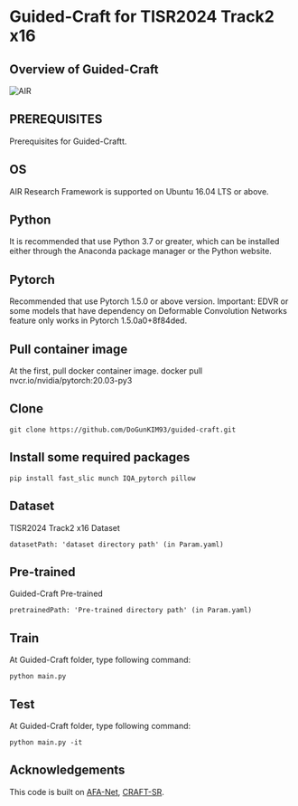  

# Guided-Craft for TISR2024 Track2 x16

## Overview of Guided-Craft
![AIR](https://github.com/DoGunKIM93/guided-craft/assets/16958744/6e1523bc-214a-4cbc-b6aa-4288113a49c6)

## PREREQUISITES
Prerequisites for Guided-Craftt.

## OS
AIR Research Framework is supported on Ubuntu 16.04 LTS or above.

## Python
It is recommended that use Python 3.7 or greater, which can be installed either through the Anaconda package manager or the Python website.

## Pytorch
Recommended that use Pytorch 1.5.0 or above version.
Important: EDVR or some models that have dependency on Deformable Convolution Networks feature only works in Pytorch 1.5.0a0+8f84ded.

## Pull container image
At the first, pull docker container image.
docker pull nvcr.io/nvidia/pytorch:20.03-py3

## Clone
```
git clone https://github.com/DoGunKIM93/guided-craft.git
```

## Install some required packages
```
pip install fast_slic munch IQA_pytorch pillow
```

## Dataset
TISR2024 Track2 x16 Dataset
```
datasetPath: 'dataset directory path' (in Param.yaml)
```

## Pre-trained
Guided-Craft Pre-trained
```
pretrainedPath: 'Pre-trained directory path' (in Param.yaml)
```

## Train 
At Guided-Craft folder, type following command:
```
python main.py
```
## Test
At Guided-Craft folder, type following command:
```
python main.py -it
```

## Acknowledgements
This code is built on [AFA-Net](https://github.com/DoGunKIM93/AFA-Net-And-Joint-IRLPRNet), [CRAFT-SR](https://github.com/AVC2-UESTC/CRAFT-SR/tree/main?tab=readme-ov-file).
